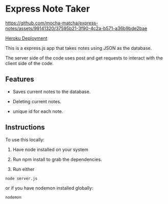 # Express Note Taker 



https://github.com/mocha-matcha/express-notes/assets/99141320/37595b21-3f90-4c2a-b571-a36b9bde2bae



[Heroku Deployment](https://blooming-ravine-10029-206bfcf4c3e0.herokuapp.com/)

This is a express.js app that takes notes using JSON as the database.

The server side of the code uses post and get requests to interact with the client side of the code.


## Features

- Saves current notes to the database.

- Deleting current notes.

- unique id for each note.

## Instructions 

To use this locally:

1. Have node installed on your system 

2. Run npm install to grab the dependencies.

3. Run either

```node server.js```

or if you have nodemon installed globally:

```nodemon```
